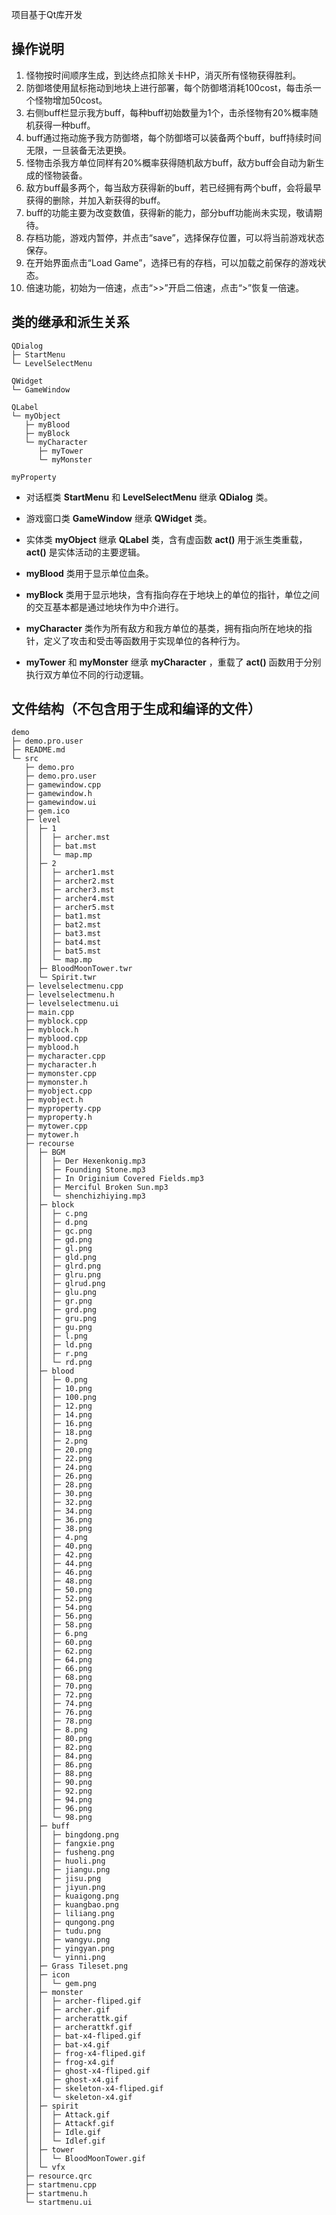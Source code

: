 项目基于Qt库开发

## 操作说明
1. 怪物按时间顺序生成，到达终点扣除关卡HP，消灭所有怪物获得胜利。
2. 防御塔使用鼠标拖动到地块上进行部署，每个防御塔消耗100cost，每击杀一个怪物增加50cost。
3. 右侧buff栏显示我方buff，每种buff初始数量为1个，击杀怪物有20%概率随机获得一种buff。
4. buff通过拖动施予我方防御塔，每个防御塔可以装备两个buff，buff持续时间无限，一旦装备无法更换。
5. 怪物击杀我方单位同样有20%概率获得随机敌方buff，敌方buff会自动为新生成的怪物装备。
6. 敌方buff最多两个，每当敌方获得新的buff，若已经拥有两个buff，会将最早获得的删除，并加入新获得的buff。
7. buff的功能主要为改变数值，获得新的能力，部分buff功能尚未实现，敬请期待。
8. 存档功能，游戏内暂停，并点击“save”，选择保存位置，可以将当前游戏状态保存。
9. 在开始界面点击“Load Game”，选择已有的存档，可以加载之前保存的游戏状态。
10. 倍速功能，初始为一倍速，点击“>>”开启二倍速，点击“>”恢复一倍速。

## 类的继承和派生关系

```
QDialog
├─ StartMenu
└─ LevelSelectMenu

QWidget
└─ GameWindow

QLabel
└─ myObject
   ├─ myBlood
   ├─ myBlock
   └─ myCharacter
      ├─ myTower
      └─ myMonster

myProperty
```

- 对话框类 **StartMenu** 和 **LevelSelectMenu** 继承 **QDialog** 类。

- 游戏窗口类 **GameWindow** 继承 **QWidget** 类。

- 实体类 **myObject** 继承 **QLabel** 类，含有虚函数 **act()** 用于派生类重载，**act()** 是实体活动的主要逻辑。

- **myBlood** 类用于显示单位血条。

- **myBlock** 类用于显示地块，含有指向存在于地块上的单位的指针，单位之间的交互基本都是通过地块作为中介进行。

- **myCharacter** 类作为所有敌方和我方单位的基类，拥有指向所在地块的指针，定义了攻击和受击等函数用于实现单位的各种行为。

- **myTower** 和 **myMonster** 继承 **myCharacter** ，重载了 **act()** 函数用于分别执行双方单位不同的行动逻辑。

## 文件结构（不包含用于生成和编译的文件）
```
demo
├─ demo.pro.user
├─ README.md
└─ src
   ├─ demo.pro
   ├─ demo.pro.user
   ├─ gamewindow.cpp
   ├─ gamewindow.h
   ├─ gamewindow.ui
   ├─ gem.ico
   ├─ level
   │  ├─ 1
   │  │  ├─ archer.mst
   │  │  ├─ bat.mst
   │  │  └─ map.mp
   │  ├─ 2
   │  │  ├─ archer1.mst
   │  │  ├─ archer2.mst
   │  │  ├─ archer3.mst
   │  │  ├─ archer4.mst
   │  │  ├─ archer5.mst
   │  │  ├─ bat1.mst
   │  │  ├─ bat2.mst
   │  │  ├─ bat3.mst
   │  │  ├─ bat4.mst
   │  │  ├─ bat5.mst
   │  │  └─ map.mp
   │  ├─ BloodMoonTower.twr
   │  └─ Spirit.twr
   ├─ levelselectmenu.cpp
   ├─ levelselectmenu.h
   ├─ levelselectmenu.ui
   ├─ main.cpp
   ├─ myblock.cpp
   ├─ myblock.h
   ├─ myblood.cpp
   ├─ myblood.h
   ├─ mycharacter.cpp
   ├─ mycharacter.h
   ├─ mymonster.cpp
   ├─ mymonster.h
   ├─ myobject.cpp
   ├─ myobject.h
   ├─ myproperty.cpp
   ├─ myproperty.h
   ├─ mytower.cpp
   ├─ mytower.h
   ├─ recourse
   │  ├─ BGM
   │  │  ├─ Der Hexenkonig.mp3
   │  │  ├─ Founding Stone.mp3
   │  │  ├─ In Originium Covered Fields.mp3
   │  │  ├─ Merciful Broken Sun.mp3
   │  │  └─ shenchizhiying.mp3
   │  ├─ block
   │  │  ├─ c.png
   │  │  ├─ d.png
   │  │  ├─ gc.png
   │  │  ├─ gd.png
   │  │  ├─ gl.png
   │  │  ├─ gld.png
   │  │  ├─ glrd.png
   │  │  ├─ glru.png
   │  │  ├─ glrud.png
   │  │  ├─ glu.png
   │  │  ├─ gr.png
   │  │  ├─ grd.png
   │  │  ├─ gru.png
   │  │  ├─ gu.png
   │  │  ├─ l.png
   │  │  ├─ ld.png
   │  │  ├─ r.png
   │  │  └─ rd.png
   │  ├─ blood
   │  │  ├─ 0.png
   │  │  ├─ 10.png
   │  │  ├─ 100.png
   │  │  ├─ 12.png
   │  │  ├─ 14.png
   │  │  ├─ 16.png
   │  │  ├─ 18.png
   │  │  ├─ 2.png
   │  │  ├─ 20.png
   │  │  ├─ 22.png
   │  │  ├─ 24.png
   │  │  ├─ 26.png
   │  │  ├─ 28.png
   │  │  ├─ 30.png
   │  │  ├─ 32.png
   │  │  ├─ 34.png
   │  │  ├─ 36.png
   │  │  ├─ 38.png
   │  │  ├─ 4.png
   │  │  ├─ 40.png
   │  │  ├─ 42.png
   │  │  ├─ 44.png
   │  │  ├─ 46.png
   │  │  ├─ 48.png
   │  │  ├─ 50.png
   │  │  ├─ 52.png
   │  │  ├─ 54.png
   │  │  ├─ 56.png
   │  │  ├─ 58.png
   │  │  ├─ 6.png
   │  │  ├─ 60.png
   │  │  ├─ 62.png
   │  │  ├─ 64.png
   │  │  ├─ 66.png
   │  │  ├─ 68.png
   │  │  ├─ 70.png
   │  │  ├─ 72.png
   │  │  ├─ 74.png
   │  │  ├─ 76.png
   │  │  ├─ 78.png
   │  │  ├─ 8.png
   │  │  ├─ 80.png
   │  │  ├─ 82.png
   │  │  ├─ 84.png
   │  │  ├─ 86.png
   │  │  ├─ 88.png
   │  │  ├─ 90.png
   │  │  ├─ 92.png
   │  │  ├─ 94.png
   │  │  ├─ 96.png
   │  │  └─ 98.png
   │  ├─ buff
   │  │  ├─ bingdong.png
   │  │  ├─ fangxie.png
   │  │  ├─ fusheng.png
   │  │  ├─ huoli.png
   │  │  ├─ jiangu.png
   │  │  ├─ jisu.png
   │  │  ├─ jiyun.png
   │  │  ├─ kuaigong.png
   │  │  ├─ kuangbao.png
   │  │  ├─ liliang.png
   │  │  ├─ qungong.png
   │  │  ├─ tudu.png
   │  │  ├─ wangyu.png
   │  │  ├─ yingyan.png
   │  │  └─ yinni.png
   │  ├─ Grass Tileset.png
   │  ├─ icon
   │  │  └─ gem.png
   │  ├─ monster
   │  │  ├─ archer-fliped.gif
   │  │  ├─ archer.gif
   │  │  ├─ archerattk.gif
   │  │  ├─ archerattkf.gif
   │  │  ├─ bat-x4-fliped.gif
   │  │  ├─ bat-x4.gif
   │  │  ├─ frog-x4-fliped.gif
   │  │  ├─ frog-x4.gif
   │  │  ├─ ghost-x4-fliped.gif
   │  │  ├─ ghost-x4.gif
   │  │  ├─ skeleton-x4-fliped.gif
   │  │  └─ skeleton-x4.gif
   │  ├─ spirit
   │  │  ├─ Attack.gif
   │  │  ├─ Attackf.gif
   │  │  ├─ Idle.gif
   │  │  └─ Idlef.gif
   │  ├─ tower
   │  │  └─ BloodMoonTower.gif
   │  └─ vfx
   ├─ resource.qrc
   ├─ startmenu.cpp
   ├─ startmenu.h
   └─ startmenu.ui
```